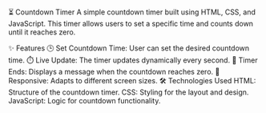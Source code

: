 ⏳ Countdown Timer
A simple countdown timer built using HTML, CSS, and JavaScript. This timer allows users to set a specific time and counts down until it reaches zero.

✨ Features
🕒 Set Countdown Time: User can set the desired countdown time.
⏱️ Live Update: The timer updates dynamically every second.
🚨 Timer Ends: Displays a message when the countdown reaches zero.
📱 Responsive: Adapts to different screen sizes.
🛠️ Technologies Used
HTML: Structure of the countdown timer.
CSS: Styling for the layout and design.
JavaScript: Logic for countdown functionality.
